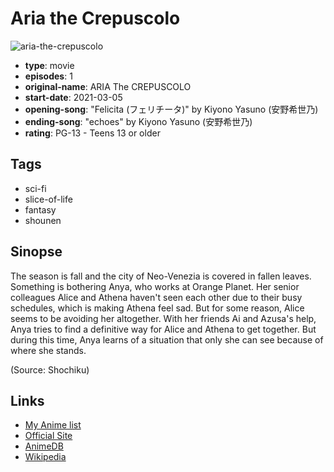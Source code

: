# Aria the Crepuscolo

![aria-the-crepuscolo](https://cdn.myanimelist.net/images/anime/1934/111002.jpg)

-   **type**: movie
-   **episodes**: 1
-   **original-name**: ARIA The CREPUSCOLO
-   **start-date**: 2021-03-05
-   **opening-song**: "Felicita (フェリチータ)" by Kiyono Yasuno (安野希世乃)
-   **ending-song**: "echoes" by Kiyono Yasuno (安野希世乃)
-   **rating**: PG-13 - Teens 13 or older

## Tags

-   sci-fi
-   slice-of-life
-   fantasy
-   shounen

## Sinopse

The season is fall and the city of Neo-Venezia is covered in fallen leaves. Something is bothering Anya, who works at Orange Planet. Her senior colleagues Alice and Athena haven't seen each other due to their busy schedules, which is making Athena feel sad. But for some reason, Alice seems to be avoiding her altogether. With her friends Ai and Azusa's help, Anya tries to find a definitive way for Alice and Athena to get together. But during this time, Anya learns of a situation that only she can see because of where she stands.

(Source: Shochiku)

## Links

-   [My Anime list](https://myanimelist.net/anime/41674/Aria_the_Crepuscolo)
-   [Official Site](https://www.ariacompany.net/)
-   [AnimeDB](http://anidb.info/perl-bin/animedb.pl?show=anime&aid=15499)
-   [Wikipedia](https://en.wikipedia.org/wiki/Aria_%28manga%29#Anime)
